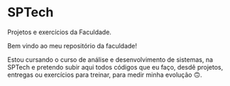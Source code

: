 # SPTech
Projetos e exercícios da Faculdade.

Bem vindo ao meu repositório da faculdade!

Estou cursando o curso de análise e desenvolvimento de sistemas, na SPTech
e pretendo subir aqui todos códigos que eu faço, desdê projetos, entregas ou exercícios para treinar, para medir minha evolução 🙃.